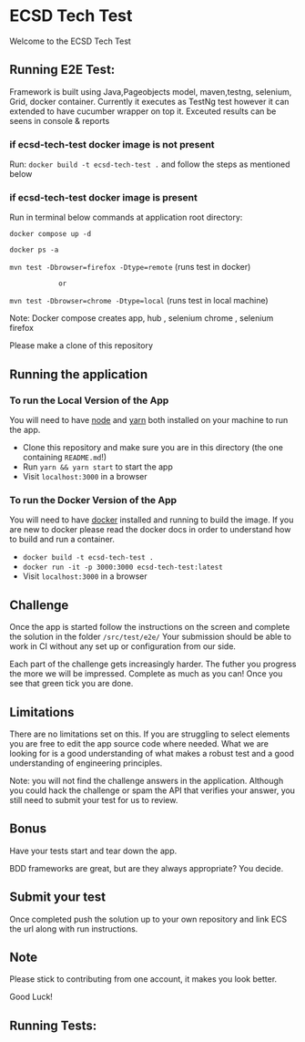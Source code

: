 # ECSD Tech Test
Welcome to the ECSD Tech Test 


## Running  E2E Test:
Framework is built using Java,Pageobjects model, maven,testng, selenium, Grid, docker container. Currently it executes as TestNg test however it can extended to have cucumber wrapper on top it. Exceuted results can be seens in console & reports 


### if ecsd-tech-test docker image is not  present

Run: `docker build -t ecsd-tech-test .`
and follow the steps as mentioned below


### if  ecsd-tech-test docker image is   present

Run in terminal below commands at application root directory:

`docker compose up -d` 

`docker ps -a`

`mvn test -Dbrowser=firefox -Dtype=remote`  (runs test in docker)

                or
`mvn test -Dbrowser=chrome -Dtype=local`   (runs test in local machine)


Note: Docker compose creates app, hub , selenium chrome , selenium firefox


Please make a clone of this repository

## Running the application

### To run the Local Version of the App
You will need to have [node] and [yarn] both installed on your machine to run the app.

- Clone this repository and make sure you are in this directory (the one containing `README.md`!)
- Run `yarn && yarn start` to start the app
- Visit `localhost:3000` in a browser

### To run the Docker Version of the App 

You will need to have [docker] installed and running to build the image.
If you are new to docker please read the docker docs in order to understand how to build and run a container.

- `docker build -t ecsd-tech-test .`
- `docker run -it -p 3000:3000 ecsd-tech-test:latest`
- Visit `localhost:3000` in a browser

## Challenge 
Once the app is started follow the instructions on the screen and complete the solution in the folder `/src/test/e2e/`
Your submission should be able to work in CI without any set up or configuration from our side.

Each part of the challenge gets increasingly harder. The futher you progress the more we will be impressed.
Complete as much as you can!
Once you see that green tick you are done.

## Limitations
There are no limitations set on this. If you are struggling to select elements you are free to edit the app source code where needed.
What we are looking for is a good understanding of what makes a robust test and a good understanding of engineering principles.

Note: you will not find the challenge answers in the application. Although you could hack the challenge or spam the API that verifies your answer, you still need to submit your test for us to review. 


## Bonus
Have your tests start and tear down the app.

BDD frameworks are great, but are they always appropriate? You decide.

## Submit your test
Once completed push the solution up to your own repository and link ECS the url along with run instructions.

## Note
Please stick to contributing from one account, it makes you look better.

Good Luck!

## Running Tests:


[docker]: https://docs.docker.com/get-started/
[node]: https://nodejs.org/en/
[yarn]: https://yarnpkg.com/en/
